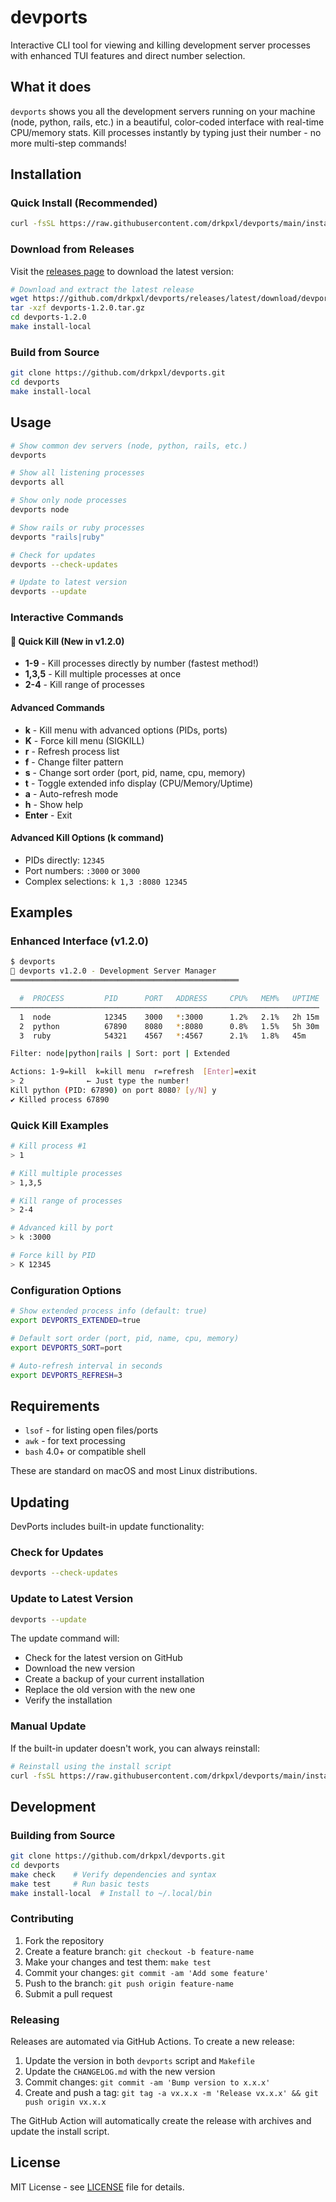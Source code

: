 # devports

Interactive CLI tool for viewing and killing development server processes with enhanced TUI features and direct number selection.

## What it does

`devports` shows you all the development servers running on your machine (node, python, rails, etc.) in a beautiful, color-coded interface with real-time CPU/memory stats. Kill processes instantly by typing just their number - no more multi-step commands!

## Installation

### Quick Install (Recommended)

```bash
curl -fsSL https://raw.githubusercontent.com/drkpxl/devports/main/install.sh | bash
```

### Download from Releases

Visit the [releases page](https://github.com/drkpxl/devports/releases) to download the latest version:

```bash
# Download and extract the latest release
wget https://github.com/drkpxl/devports/releases/latest/download/devports-1.2.0.tar.gz
tar -xzf devports-1.2.0.tar.gz
cd devports-1.2.0
make install-local
```

### Build from Source

```bash
git clone https://github.com/drkpxl/devports.git
cd devports
make install-local
```

## Usage

```bash
# Show common dev servers (node, python, rails, etc.)
devports

# Show all listening processes
devports all

# Show only node processes
devports node

# Show rails or ruby processes
devports "rails|ruby"

# Check for updates
devports --check-updates

# Update to latest version
devports --update
```

### Interactive Commands

#### 🚀 Quick Kill (New in v1.2.0)
- **1-9** - Kill processes directly by number (fastest method!)
- **1,3,5** - Kill multiple processes at once  
- **2-4** - Kill range of processes

#### Advanced Commands
- **k** - Kill menu with advanced options (PIDs, ports)
- **K** - Force kill menu (SIGKILL)
- **r** - Refresh process list
- **f** - Change filter pattern
- **s** - Change sort order (port, pid, name, cpu, memory)
- **t** - Toggle extended info display (CPU/Memory/Uptime)
- **a** - Auto-refresh mode
- **h** - Show help
- **Enter** - Exit

#### Advanced Kill Options (k command)
- PIDs directly: `12345`
- Port numbers: `:3000` or `3000`
- Complex selections: `k 1,3 :8080 12345`

## Examples

### Enhanced Interface (v1.2.0)

```bash
$ devports
🚀 devports v1.2.0 - Development Server Manager
═══════════════════════════════════════════════════

  #  PROCESS         PID      PORT   ADDRESS     CPU%   MEM%   UPTIME
─────────────────────────────────────────────────────────────────────
  1  node            12345    3000   *:3000      1.2%   2.1%   2h 15m
  2  python          67890    8080   *:8080      0.8%   1.5%   5h 30m
  3  ruby            54321    4567   *:4567      2.1%   1.8%   45m

Filter: node|python|rails | Sort: port | Extended

Actions: 1-9=kill  k=kill menu  r=refresh  [Enter]=exit
> 2              ← Just type the number!
Kill python (PID: 67890) on port 8080? [y/N] y
✔ Killed process 67890
```

### Quick Kill Examples

```bash
# Kill process #1
> 1

# Kill multiple processes
> 1,3,5

# Kill range of processes  
> 2-4

# Advanced kill by port
> k :3000

# Force kill by PID
> K 12345
```

### Configuration Options

```bash
# Show extended process info (default: true)
export DEVPORTS_EXTENDED=true

# Default sort order (port, pid, name, cpu, memory) 
export DEVPORTS_SORT=port

# Auto-refresh interval in seconds
export DEVPORTS_REFRESH=3
```

## Requirements

- `lsof` - for listing open files/ports
- `awk` - for text processing  
- `bash` 4.0+ or compatible shell

These are standard on macOS and most Linux distributions.

## Updating

DevPorts includes built-in update functionality:

### Check for Updates
```bash
devports --check-updates
```

### Update to Latest Version
```bash
devports --update
```

The update command will:
- Check for the latest version on GitHub
- Download the new version
- Create a backup of your current installation
- Replace the old version with the new one
- Verify the installation

### Manual Update
If the built-in updater doesn't work, you can always reinstall:

```bash
# Reinstall using the install script
curl -fsSL https://raw.githubusercontent.com/drkpxl/devports/main/install.sh | bash
```

## Development

### Building from Source

```bash
git clone https://github.com/drkpxl/devports.git
cd devports
make check    # Verify dependencies and syntax
make test     # Run basic tests
make install-local  # Install to ~/.local/bin
```

### Contributing

1. Fork the repository
2. Create a feature branch: `git checkout -b feature-name`
3. Make your changes and test them: `make test`
4. Commit your changes: `git commit -am 'Add some feature'`
5. Push to the branch: `git push origin feature-name`
6. Submit a pull request

### Releasing

Releases are automated via GitHub Actions. To create a new release:

1. Update the version in both `devports` script and `Makefile`
2. Update the `CHANGELOG.md` with the new version
3. Commit changes: `git commit -am 'Bump version to x.x.x'`
4. Create and push a tag: `git tag -a vx.x.x -m 'Release vx.x.x' && git push origin vx.x.x`

The GitHub Action will automatically create the release with archives and update the install script.

## License

MIT License - see [LICENSE](LICENSE) file for details.